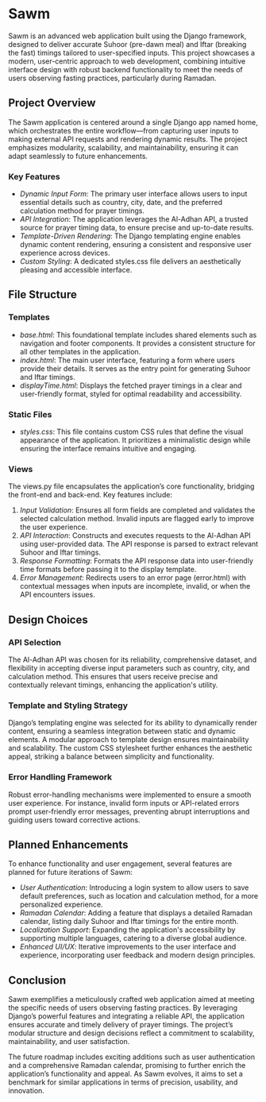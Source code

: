 # Sawm

Sawm is an advanced web application built using the Django framework, designed to deliver accurate Suhoor (pre-dawn meal) and Iftar (breaking the fast) timings tailored to user-specified inputs. This project showcases a modern, user-centric approach to web development, combining intuitive interface design with robust backend functionality to meet the needs of users observing fasting practices, particularly during Ramadan.

## Project Overview

The Sawm application is centered around a single Django app named home, which orchestrates the entire workflow—from capturing user inputs to making external API requests and rendering dynamic results. The project emphasizes modularity, scalability, and maintainability, ensuring it can adapt seamlessly to future enhancements.

### Key Features

- *Dynamic Input Form*: The primary user interface allows users to input essential details such as country, city, date, and the preferred calculation method for prayer timings.
- *API Integration*: The application leverages the Al-Adhan API, a trusted source for prayer timing data, to ensure precise and up-to-date results.
- *Template-Driven Rendering*: The Django templating engine enables dynamic content rendering, ensuring a consistent and responsive user experience across devices.
- *Custom Styling*: A dedicated styles.css file delivers an aesthetically pleasing and accessible interface.

## File Structure

### Templates

- *base.html*: This foundational template includes shared elements such as navigation and footer components. It provides a consistent structure for all other templates in the application.
- *index.html*: The main user interface, featuring a form where users provide their details. It serves as the entry point for generating Suhoor and Iftar timings.
- *displayTime.html*: Displays the fetched prayer timings in a clear and user-friendly format, styled for optimal readability and accessibility.

### Static Files

- *styles.css*: This file contains custom CSS rules that define the visual appearance of the application. It prioritizes a minimalistic design while ensuring the interface remains intuitive and engaging.

### Views

The views.py file encapsulates the application’s core functionality, bridging the front-end and back-end. Key features include:

1. *Input Validation*: Ensures all form fields are completed and validates the selected calculation method. Invalid inputs are flagged early to improve the user experience.
2. *API Interaction*: Constructs and executes requests to the Al-Adhan API using user-provided data. The API response is parsed to extract relevant Suhoor and Iftar timings.
3. *Response Formatting*: Formats the API response data into user-friendly time formats before passing it to the display template.
4. *Error Management*: Redirects users to an error page (error.html) with contextual messages when inputs are incomplete, invalid, or when the API encounters issues.

## Design Choices

### API Selection

The Al-Adhan API was chosen for its reliability, comprehensive dataset, and flexibility in accepting diverse input parameters such as country, city, and calculation method. This ensures that users receive precise and contextually relevant timings, enhancing the application's utility.

### Template and Styling Strategy

Django’s templating engine was selected for its ability to dynamically render content, ensuring a seamless integration between static and dynamic elements. A modular approach to template design ensures maintainability and scalability. The custom CSS stylesheet further enhances the aesthetic appeal, striking a balance between simplicity and functionality.

### Error Handling Framework

Robust error-handling mechanisms were implemented to ensure a smooth user experience. For instance, invalid form inputs or API-related errors prompt user-friendly error messages, preventing abrupt interruptions and guiding users toward corrective actions.

## Planned Enhancements

To enhance functionality and user engagement, several features are planned for future iterations of Sawm:

- *User Authentication*: Introducing a login system to allow users to save default preferences, such as location and calculation method, for a more personalized experience.
- *Ramadan Calendar*: Adding a feature that displays a detailed Ramadan calendar, listing daily Suhoor and Iftar timings for the entire month.
- *Localization Support*: Expanding the application's accessibility by supporting multiple languages, catering to a diverse global audience.
- *Enhanced UI/UX*: Iterative improvements to the user interface and experience, incorporating user feedback and modern design principles.

## Conclusion

Sawm exemplifies a meticulously crafted web application aimed at meeting the specific needs of users observing fasting practices. By leveraging Django’s powerful features and integrating a reliable API, the application ensures accurate and timely delivery of prayer timings. The project’s modular structure and design decisions reflect a commitment to scalability, maintainability, and user satisfaction.

The future roadmap includes exciting additions such as user authentication and a comprehensive Ramadan calendar, promising to further enrich the application’s functionality and appeal. As Sawm evolves, it aims to set a benchmark for similar applications in terms of precision, usability, and innovation.